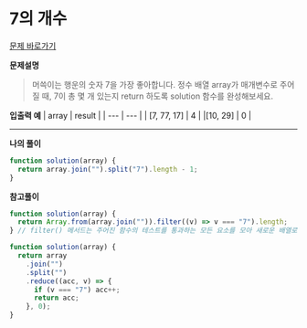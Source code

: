 # 7의 개수

[문제 바로가기](https://school.programmers.co.kr/learn/courses/30/lessons/120912)

**문제설명**

> 머쓱이는 행운의 숫자 7을 가장 좋아합니다. 정수 배열 array가 매개변수로 주어질 때, 7이 총 몇 개 있는지 return 하도록 solution 함수를 완성해보세요.

**입출력 예**
| array | result |
| --- | --- |
| [7, 77, 17] | 4 |
|[10, 29] | 0 |

---

**나의 풀이**

```javascript
function solution(array) {
  return array.join("").split("7").length - 1;
}
```

**참고풀이**

```javascript
function solution(array) {
  return Array.from(array.join("")).filter((v) => v === "7").length;
} // filter() 메서드는 주어진 함수의 테스트를 통과하는 모든 요소를 모아 새로운 배열로 반환
```

```javascript
function solution(array) {
  return array
    .join("")
    .split("")
    .reduce((acc, v) => {
      if (v === "7") acc++;
      return acc;
    }, 0);
}
```
